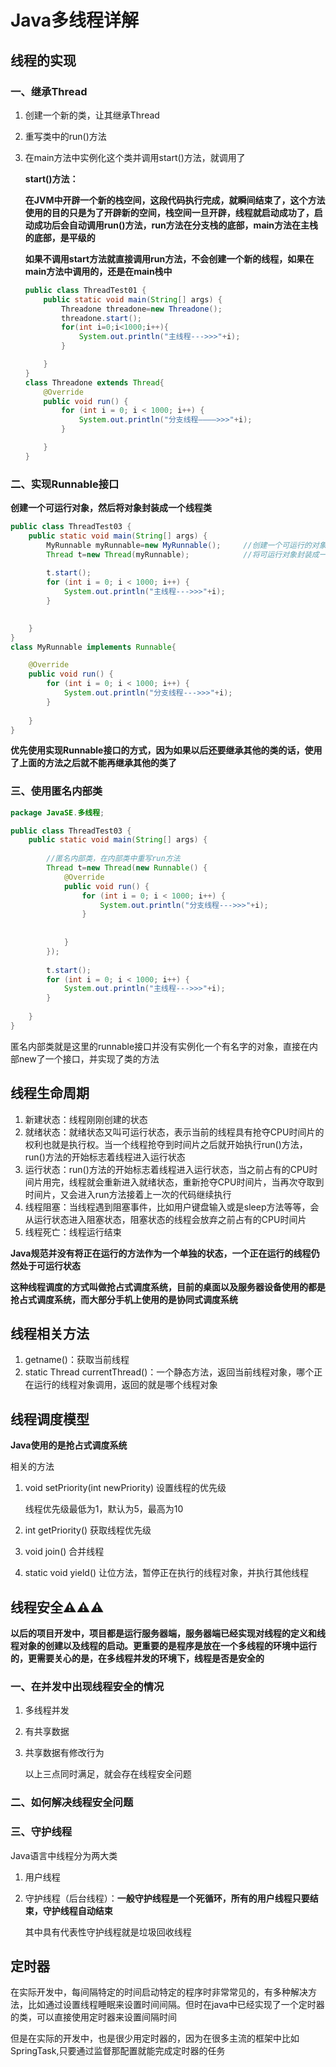 # Java多线程详解

## 线程的实现

### 一、继承Thread 

1. 创建一个新的类，让其继承Thread

2. 重写类中的run()方法

3. 在main方法中实例化这个类并调用start()方法，就调用了

   **start()方法：**

   **在JVM中开辟一个新的栈空间，这段代码执行完成，就瞬间结束了，这个方法使用的目的只是为了开辟新的空间，栈空间一旦开辟，线程就启动成功了，启动成功后会自动调用run()方法，run方法在分支栈的底部，main方法在主栈的底部，是平级的**

   **如果不调用start方法就直接调用run方法，不会创建一个新的线程，如果在main方法中调用的，还是在main栈中**

   ```java
   public class ThreadTest01 {
       public static void main(String[] args) {
           Threadone threadone=new Threadone();
           threadone.start();
           for(int i=0;i<1000;i++){
               System.out.println("主线程--->>>"+i);  
           }
   
       }
   }
   class Threadone extends Thread{
       @Override
       public void run() {
           for (int i = 0; i < 1000; i++) {
               System.out.println("分支线程————>>>"+i);
           }
   
       }
   }
   ```

   

### 二、实现Runnable接口

**创建一个可运行对象，然后将对象封装成一个线程类**

```java
public class ThreadTest03 {
    public static void main(String[] args) {
        MyRunnable myRunnable=new MyRunnable();     //创建一个可运行的对象
        Thread t=new Thread(myRunnable);            //将可运行对象封装成一个线程对象
        
        t.start();
        for (int i = 0; i < 1000; i++) {
            System.out.println("主线程--->>>"+i);
        }
        

    }
}
class MyRunnable implements Runnable{

    @Override
    public void run() {
        for (int i = 0; i < 1000; i++) {
            System.out.println("分支线程--->>>"+i); 
        }
        
    }
}
```

**优先使用实现Runnable接口的方式，因为如果以后还要继承其他的类的话，使用了上面的方法之后就不能再继承其他的类了**

### 三、使用匿名内部类

```java
package JavaSE.多线程;

public class ThreadTest03 {
    public static void main(String[] args) {
        
        //匿名内部类，在内部类中重写run方法
        Thread t=new Thread(new Runnable() {
            @Override
            public void run() {
                for (int i = 0; i < 1000; i++) {
                    System.out.println("分支线程--->>>"+i);
                }
                
                
            }
        });
        
        t.start();
        for (int i = 0; i < 1000; i++) {
            System.out.println("主线程--->>>"+i);
        }
        
    }
}

```

匿名内部类就是这里的runnable接口并没有实例化一个有名字的对象，直接在内部new了一个接口，并实现了类的方法

## 线程生命周期

1. 新建状态：线程刚刚创建的状态
2. 就绪状态：就绪状态又叫可运行状态，表示当前的线程具有抢夺CPU时间片的权利也就是执行权。当一个线程抢夺到时间片之后就开始执行run()方法，run()方法的开始标志着线程进入运行状态
3. 运行状态：run()方法的开始标志着线程进入运行状态，当之前占有的CPU时间片用完，线程就会重新进入就绪状态，重新抢夺CPU时间片，当再次夺取到时间片，又会进入run方法接着上一次的代码继续执行
4. 线程阻塞：当线程遇到阻塞事件，比如用户键盘输入或是sleep方法等等，会从运行状态进入阻塞状态，阻塞状态的线程会放弃之前占有的CPU时间片
5. 线程死亡：线程运行结束

**Java规范并没有将正在运行的方法作为一个单独的状态，一个正在运行的线程仍然处于可运行状态**

**这种线程调度的方式叫做抢占式调度系统，目前的桌面以及服务器设备使用的都是抢占式调度系统，而大部分手机上使用的是协同式调度系统**


## 线程相关方法
1. getname()：获取当前线程
2. static Thread currentThread()：一个静态方法，返回当前线程对象，哪个正在运行的线程对象调用，返回的就是哪个线程对象



## 线程调度模型

**Java使用的是抢占式调度系统**

相关的方法

1. void setPriority(int newPriority) 设置线程的优先级

   线程优先级最低为1，默认为5，最高为10

2. int getPriority()  获取线程优先级

3. void join() 合并线程

4. static void yield() 让位方法，暂停正在执行的线程对象，并执行其他线程



## 线程安全⚠⚠⚠

**以后的项目开发中，项目都是运行服务器端，服务器端已经实现对线程的定义和线程对象的创建以及线程的启动。更重要的是程序是放在一个多线程的环境中运行的，更需要关心的是，在多线程并发的环境下，线程是否是安全的**

### 一、在并发中出现线程安全的情况

1. 多线程并发

2. 有共享数据

3. 共享数据有修改行为

   以上三点同时满足，就会存在线程安全问题



### 二、如何解决线程安全问题



### 三、守护线程

Java语言中线程分为两大类

1. 用户线程

2. 守护线程（后台线程）：**一般守护线程是一个死循环，所有的用户线程只要结束，守护线程自动结束**

   其中具有代表性守护线程就是垃圾回收线程



## 定时器

在实际开发中，每间隔特定的时间启动特定的程序时非常常见的，有多种解决方法，比如通过设置线程睡眠来设置时间间隔。但时在java中已经实现了一个定时器的类，可以直接使用定时器来设置间隔时间

但是在实际的开发中，也是很少用定时器的，因为在很多主流的框架中比如SpringTask,只要通过监督那配置就能完成定时器的任务









